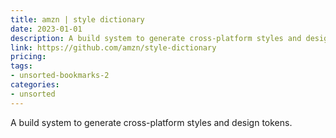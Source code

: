 ```yaml
---
title: amzn | style dictionary
date: 2023-01-01
description: A build system to generate cross-platform styles and design tokens.
link: https://github.com/amzn/style-dictionary
pricing: 
tags: 
- unsorted-bookmarks-2 
categories: 
- unsorted 
---
```


A build system to generate cross-platform styles and design tokens.